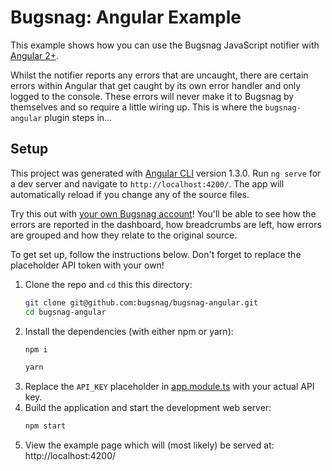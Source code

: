 # Bugsnag: Angular Example

This example shows how you can use the Bugsnag JavaScript notifier with
[Angular 2+](https://angular.io/).

Whilst the notifier reports any errors that are uncaught, there are certain errors
within Angular that get caught by its own error handler and only logged to the console.
These errors will never make it to Bugsnag by themselves and so require a little
wiring up. This is where the `bugsnag-angular` plugin steps in…

## Setup

This project was generated with [Angular CLI](https://github.com/angular/angular-cli) version 1.3.0. Run `ng serve` for a dev server and navigate to `http://localhost:4200/`. The app will automatically reload if you change any of the source files.

Try this out with [your own Bugsnag account](https://app.bugsnag.com/user/new)!
You'll be able to see how the errors are reported in the dashboard, how breadcrumbs
are left, how errors are grouped and how they relate to the original source.

To get set up, follow the instructions below. Don't forget to replace the placeholder
API token with your own!

1. Clone the repo and `cd` this this directory:
    ```sh
    git clone git@github.com:bugsnag/bugsnag-angular.git
    cd bugsnag-angular
    ```
1. Install the dependencies (with either npm or yarn):
    ```sh
    npm i
    ```
    ```sh
    yarn
    ```
1. Replace the `API_KEY` placeholder in [app.module.ts](src/app/app.module.ts) with your actual API key.
1. Build the application and start the development web server:
    ```sh
    npm start
    ```
1. View the example page which will (most likely) be served at: http://localhost:4200/
